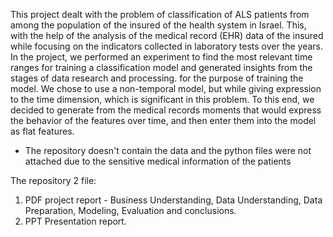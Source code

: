 This project dealt with the problem of classification of ALS patients from among the population of the insured of the health system in Israel. This, with the help of the analysis of the medical record (EHR) data of the insured while focusing on the indicators collected in laboratory tests over the years. In the project, we performed an experiment to find the most relevant time ranges for training a classification model and generated insights from the stages of data research and processing.
for the purpose of training the model. We chose to use a non-temporal model, but while giving expression to the time dimension, which is significant in this problem. To this end, we decided to generate from the medical records moments that would express the behavior of the features over time, and then enter them into the model as flat features.

* The repository doesn't contain the data and the python files were not attached due to the sensitive medical information of the patients
  
The repository 2 file:
1. PDF project report - Business Understanding, Data Understanding, Data Preparation, Modeling, Evaluation and conclusions.
2. PPT Presentation report. 
